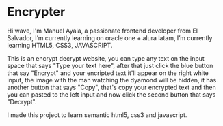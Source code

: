 # Encrypter

Hi wave, I'm Manuel Ayala, a passionate frontend developer from El Salvador, I’m currently learning on oracle one + alura latam, I’m currently learning HTML5, CSS3, JAVASCRIPT.

This is an encrypt decrypt website, you can type any text on the input space that says "Type your text here", after that just click the blue button that say "Encrypt" and your encripted text it'll appear on the right white input, the image with the man watching the dyamond will be hidden, it has another button that says "Copy", that's copy your encrypted text and then you can pasted to the left input and now click the second button that says "Decrypt".

I made this project to learn semantic html5, css3 and javascript.

